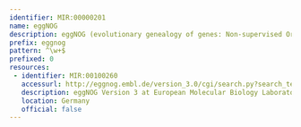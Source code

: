 ```yaml
---
identifier: MIR:00000201
name: eggNOG
description: eggNOG (evolutionary genealogy of genes: Non-supervised Orthologous Groups) is a database of orthologous groups of genes. The orthologous groups are annotated with functional description lines (derived by identifying a common denominator for the genes based on their various annotations), with functional categories (i.e derived from the original COG/KOG categories).
prefix: eggnog
pattern: ^\w+$
prefixed: 0
resources:
 - identifier: MIR:00100260
   accessurl: http://eggnog.embl.de/version_3.0/cgi/search.py?search_term_0=
   description: eggNOG Version 3 at European Molecular Biology Laboratory
   location: Germany
   official: false
---
```

